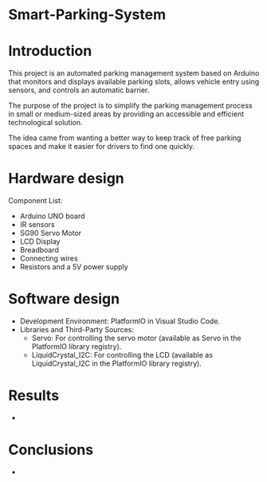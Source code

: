 # Smart-Parking-System

# Introduction
This project is an automated parking management system based on Arduino that monitors and displays available parking slots, allows vehicle entry using sensors, and controls an automatic barrier.

The purpose of the project is to simplify the parking management process in small or medium-sized areas by providing an accessible and efficient technological solution.

The idea came from wanting a better way to keep track of free parking spaces and make it easier for drivers to find one quickly.

# Hardware design
Component List:
  - Arduino UNO board
  - IR sensors
  - SG90 Servo Motor
  - LCD Display
  - Breadboard
  - Connecting wires
  - Resistors and a 5V power supply

# Software design
 - Development Environment: PlatformIO in Visual Studio Code.
 - Libraries and Third-Party Sources:
    - Servo: For controlling the servo motor (available as Servo in the PlatformIO library registry).
    - LiquidCrystal_I2C: For controlling the LCD (available as LiquidCrystal_I2C in the PlatformIO library registry).

# Results
-

# Conclusions
-

